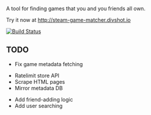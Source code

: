 A tool for finding games that you and you friends all own.

Try it now at http://steam-game-matcher.divshot.io

[![Build Status](https://travis-ci.org/aeirola/steam-game-matcher.png?branch=master)](https://travis-ci.org/aeirola/steam-game-matcher)


## TODO
 - Fix game metadata fetching
  * Ratelimit store API
  * Scrape HTML pages
  * Mirror metadata DB
 - Add friend-adding logic
 - Add user searching

